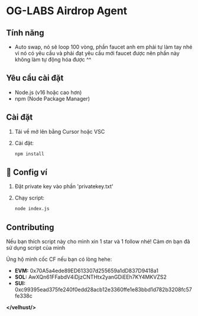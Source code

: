 # OG-LABS Airdrop Agent

## Tính năng

-  Auto swap, nó sẽ loop 100 vòng, phần faucet anh em phải tự làm tay nhé vì nó có yêu cầu và phải đạt yêu cầu mới faucet được nên phần này không làm tự động hóa được ^^

## Yêu cầu cài đặt

- Node.js (v16 hoặc cao hơn)
- npm (Node Package Manager)


## Cài đặt

1. Tải về mở lên bằng Cursor hoặc VSC

2. Cài đặt:
    ```sh
    npm install
    ```

## 📝 Config ví

1. Đặt private key vào phần 'privatekey.txt' 

2. Chạy script:
    ```sh
    node index.js
    ```

## Contributing

Nếu bạn thích script này cho mình xin 1 star và 1 follow nhé! Cảm ơn bạn đã sử dụng script của mình

Ủng hộ mình cốc CF nếu bạn có lòng hehe: 

- **EVM:** 0x70A5a4ede89ED613307d255659a1dD837D9418a1
- **SOL:** AwXQn61FFabdV4iDjzCNTHtx2yanGDiEEh7KY4MKVZS2
- **SUI:** 0xc99395ead375fe240f0edd28acb12e3360ffe1e83bbd1d782b3208fc57fe338c

**</velhust/>**
